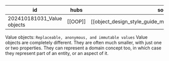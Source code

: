 
| id                         | hubs    | source                                                     |
| -------------------------- | ------- | ---------------------------------------------------------- |
| 202410181031_Value objects | [[OOP]] | [[object_design_style_guide_matthias_noback.pdf#page=127]] |
Value objects: `Replaceable, anonymous, and immutable values`
Value objects are completely different. They are often much smaller, with just one or two properties. They can represent a domain concept too, in which case they represent part of an entity, or an aspect of it.